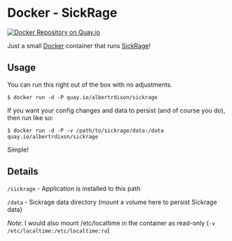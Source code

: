 # Docker - SickRage

[![Docker Repository on Quay.io](https://quay.io/repository/albertrdixon/sickrage/status "Docker Repository on Quay.io")](https://quay.io/repository/albertrdixon/sickrage)

Just a small [Docker](http://www.docker.com) container that runs [SickRage](http://sickrage.github.io/)!

## Usage

You can run this right out of the box with no adjustments.

```
$ docker run -d -P quay.io/albertrdixon/sickrage
```

If you want your config changes and data to persist (and of course you do), then run like so:

```
$ docker run -d -P -v /path/to/sickrage/data:/data quay.io/albertrdixon/sickrage
```

Simple!

## Details

`/sickrage` - Application is installed to this path

`/data` - Sickrage data directory (mount a volume here to persist Sickrage data)

*Note*: I would also mount /etc/localtime in the container as read-only (`-v /etc/localtime:/etc/localtime:ro`)

